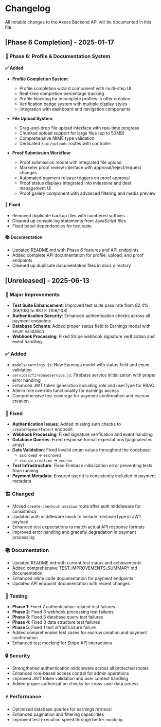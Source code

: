 # Changelog

All notable changes to the Axees Backend API will be documented in this file.

## [Phase 6 Completion] - 2025-01-17

### 🎯 Phase 6: Profile & Documentation System

#### ✅ Added
- **Profile Completion System**:
  - Profile completion wizard component with multi-step UI
  - Real-time completion percentage tracking
  - Profile blocking for incomplete profiles in offer creation
  - Verification badge system with multiple display styles
  - Integration with dashboard and navigation components

- **File Upload System**:
  - Drag-and-drop file upload interface with real-time progress
  - Chunked upload support for large files (up to 50MB)
  - Comprehensive MIME type validation
  - Dedicated `/api/uploads` routes with controller

- **Proof Submission Workflow**:
  - Proof submission modal with integrated file upload
  - Marketer proof review interface with approval/reject/request changes
  - Automated payment release triggers on proof approval
  - Proof status displays integrated into milestone and deal management UI
  - Proof gallery component with advanced filtering and media preview

#### 🔧 Fixed
- Removed duplicate backup files with numbered suffixes
- Cleaned up console.log statements from JavaScript files
- Fixed babel dependencies for test suite

#### 📚 Documentation
- Updated README.md with Phase 6 features and API endpoints
- Added complete API documentation for profile, upload, and proof endpoints
- Cleaned up duplicate documentation files in docs directory

## [Unreleased] - 2025-06-13

### 🚀 Major Improvements
- **Test Suite Enhancement**: Improved test suite pass rate from 82.4% (89/108) to 98.1% (106/108)
- **Authentication Security**: Enhanced authentication checks across all payment endpoints
- **Database Schema**: Added proper status field to Earnings model with enum validation
- **Webhook Processing**: Fixed Stripe webhook signature verification and event handling

### ✅ Added
- `models/earnings.js`: New Earnings model with status field and enum validation
- `services/firebaseService.js`: Firebase service initialization with proper error handling
- Enhanced JWT token generation including role and userType for RBAC
- Admin role override functionality for earnings access
- Comprehensive test coverage for payment confirmation and escrow creation

### 🔧 Fixed
- **Authentication Issues**: Added missing auth checks to `createPaymentIntent` endpoint
- **Webhook Processing**: Fixed signature verification and event handling
- **Database Queries**: Fixed response format expectations (paginated vs array)
- **Data Validation**: Fixed invalid enum values throughout the codebase:
  - `Escrowed` → `escrowed` 
  - `escrow_creation` → `escrow`
- **Test Infrastructure**: Fixed Firebase initialization error preventing tests from running
- **Payment Metadata**: Ensured userId is consistently included in payment metadata

### 🏗️ Changed
- Moved `create-checkout-session` route after auth middleware for consistency
- Updated auth middleware mock to include role/userType in JWT payload
- Enhanced test expectations to match actual API response formats
- Improved error handling and graceful degradation in payment processing

### 📚 Documentation
- Updated README.md with current test status and achievements
- Added comprehensive TEST_IMPROVEMENTS_SUMMARY.md documentation
- Enhanced inline code documentation for payment endpoints
- Updated API endpoint documentation with recent changes

### 🧪 Testing
- **Phase 1**: Fixed 7 authentication-related test failures
- **Phase 2**: Fixed 3 webhook processing test failures  
- **Phase 3**: Fixed 5 database query test failures
- **Phase 4**: Fixed 3 data structure test failures
- **Phase 5**: Fixed 1 test infrastructure failure
- Added comprehensive test cases for escrow creation and payment confirmation
- Enhanced test mocking for Stripe API interactions

### 🔒 Security
- Strengthened authentication middleware across all protected routes
- Enhanced role-based access control for admin operations
- Improved JWT token validation and user context handling
- Added proper authorization checks for cross-user data access

### ⚡ Performance
- Optimized database queries for earnings retrieval
- Enhanced pagination and filtering capabilities
- Improved test execution speed through better mocking
